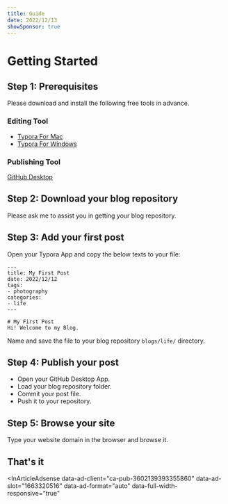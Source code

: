 ```yaml
---
title: Guide
date: 2022/12/13
showSponsor: true
---
```


# Getting Started

## Step 1: Prerequisites
Please download and install the following free tools in advance.

### Editing Tool
- [Typora For Mac](https://xclient.info/s/typora.html?a=dl&v=1.4.8&k=1&t=86dec916eaec8ce8893d026dc105a42e8f255ae0)
- [Typora For Windows](https://github.com/iuxt/src/releases/download/2.0/typora-0-11-18.exe)

### Publishing Tool
[GitHub Desktop](https://desktop.github.com/)

## Step 2: Download your blog repository
Please ask me to assist you in getting your blog repository.

## Step 3: Add your first post
Open your Typora App and copy the below texts to your file:

```
---
title: My First Post
date: 2022/12/12
tags:
- photography
categories:
- life
---

# My First Post
Hi! Welcome to my Blog.
```

Name and save the file to your blog repository `blogs/life/` directory.

## Step 4: Publish your post
- Open your GitHub Desktop App.
- Load your blog repository folder.
- Commit your post file.
- Push it to your repository.

## Step 5: Browse your site
Type your website domain in the browser and browse it.

## That's it

<SimpleNewsletter/>

<InArticleAdsense
  data-ad-client="ca-pub-3602139393355860"
  data-ad-slot="1663320516"
  data-ad-format="auto"
  data-full-width-responsive="true"
>
</InArticleAdsense>